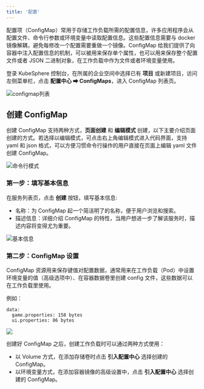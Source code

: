 ```yaml
---
title: '配置'
---
```


配置项（ConfigMap）常用于存储工作负载所需的配置信息，许多应用程序会从配置文件、命令行参数或环境变量中读取配置信息。这些配置信息需要与 docker 镜像解耦，避免每修改一个配置需要重做一个镜像。ConfigMap 给我们提供了向容器中注入配置信息的机制，可以被用来保存单个属性，也可以用来保存整个配置文件或者 JSON 二进制对象，在工作负载中作为文件或者环境变量使用。

登录 KubeSphere 控制台，在所属的企业空间中选择已有 **项目** 或新建项目，访问左侧菜单栏，点击 **配置中心 ➡ ConfigMaps**，进入 ConfigMap 列表页。

![configmap列表](/configmaps-list.png)

## 创建 ConfigMap

创建 ConfigMap 支持两种方式，**页面创建** 和 **编辑模式** 创建，以下主要介绍页面创建的方式。若选择以编辑模式，可点击右上角编辑模式进入代码界面，支持 yaml 和 json 格式，可以方便习惯命令行操作的用户直接在页面上编辑 yaml 文件创建 ConfigMap。

![命令行模式](/configmap-cmd.png)

### 第一步：填写基本信息

在服务列表页，点击 **创建** 按钮，填写基本信息:

- 名称：为 ConfigMap 起一个简洁明了的名称，便于用户浏览和搜索。
- 描述信息：详细介绍 ConfigMap 的特性，当用户想进一步了解该服务时，描述内容将变得尤为重要。

![基本信息](/configmap-basic.png)

### 第二步：ConfigMap 设置

ConfigMap 资源用来保存键值对配置数据，通常用来在工作负载（Pod）中设置环境变量的值（高级选项中）、在容器数据卷里创建 config 文件，这些数据可以在工作负载里使用。

例如：

```
data:
  game.properties: 158 bytes
  ui.properties: 86 bytes
```

![](/configmap-setting.png)

创建好 ConfigMap 之后，创建工作负载时可以通过两种方式使用：

- 以 Volume 方式，在添加存储卷时点击 **引入配置中心** 选择创建的 ConfigMap。
- 以环境变量方式，在添加容器镜像的高级设置中，点击 **引入配置中心** 选择创建的 ConfigMap。
